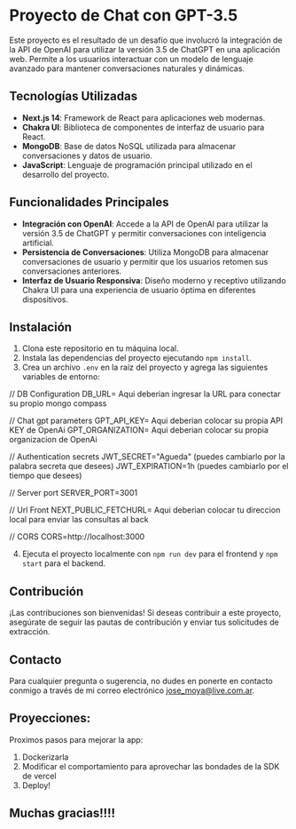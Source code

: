 # Proyecto de Chat con GPT-3.5

Este proyecto es el resultado de un desafío que involucró la integración de la API de OpenAI para utilizar la versión 3.5 de ChatGPT en una aplicación web. Permite a los usuarios interactuar con un modelo de lenguaje avanzado para mantener conversaciones naturales y dinámicas.

## Tecnologías Utilizadas

- **Next.js 14**: Framework de React para aplicaciones web modernas.
- **Chakra UI**: Biblioteca de componentes de interfaz de usuario para React.
- **MongoDB**: Base de datos NoSQL utilizada para almacenar conversaciones y datos de usuario.
- **JavaScript**: Lenguaje de programación principal utilizado en el desarrollo del proyecto.

## Funcionalidades Principales


- **Integración con OpenAI**: Accede a la API de OpenAI para utilizar la versión 3.5 de ChatGPT y permitir conversaciones con inteligencia artificial.
- **Persistencia de Conversaciones**: Utiliza MongoDB para almacenar conversaciones de usuario y permitir que los usuarios retomen sus conversaciones anteriores.
- **Interfaz de Usuario Responsiva**: Diseño moderno y receptivo utilizando Chakra UI para una experiencia de usuario óptima en diferentes dispositivos.


## Instalación

1. Clona este repositorio en tu máquina local.
2. Instala las dependencias del proyecto ejecutando `npm install`.
3. Crea un archivo `.env` en la raíz del proyecto y agrega las siguientes variables de entorno:


// DB Configuration
DB_URL= Aqui deberian ingresar la URL para conectar su propio mongo compass


// Chat gpt parameters
GPT_API_KEY= Aqui deberian colocar su propia API KEY de OpenAi
GPT_ORGANIZATION= Aqui deberian colocar su propia organizacion de OpenAi


// Authentication secrets
JWT_SECRET="Agueda" (puedes cambiarlo por la palabra secreta que desees)
JWT_EXPIRATION=1h (puedes cambiarlo por el tiempo que desees)

// Server port
SERVER_PORT=3001

// Url Front
NEXT_PUBLIC_FETCHURL= Aqui deberian colocar tu direccion local para enviar las consultas al back

// CORS
CORS=http://localhost:3000

4. Ejecuta el proyecto localmente con `npm run dev` para el frontend y `npm start` para el backend.

## Contribución

¡Las contribuciones son bienvenidas! Si deseas contribuir a este proyecto, asegúrate de seguir las pautas de contribución y enviar tus solicitudes de extracción.

## Contacto

Para cualquier pregunta o sugerencia, no dudes en ponerte en contacto conmigo a través de mi correo electrónico jose_moya@live.com.ar.

## Proyecciones:

Proximos pasos para mejorar la app:

1. Dockerizarla
2. Modificar el comportamiento para aprovechar las bondades de la SDK de vercel
3. Deploy!

## Muchas gracias!!!!
